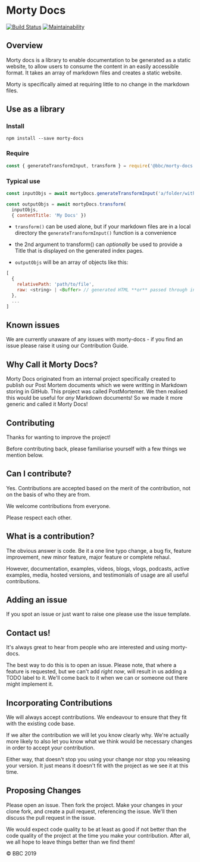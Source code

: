 # Morty Docs

[![Build Status](https://travis-ci.com/bbc/morty-docs.svg?branch=master)](https://travis-ci.com/bbc/morty-docs)
[![Maintainability](https://api.codeclimate.com/v1/badges/99927fb03004d8d44134/maintainability)](https://codeclimate.com/github/bbc/morty-docs/maintainability)

## Overview

Morty docs is a library to enable documentation to be generated as a static website, to allow users to consume the content in an easily accessible format. It takes an array of markdown files and creates a static website.

Morty is specifically aimed at requiring little to no change in the markdown files.

## Use as a library

### Install

`npm install --save morty-docs`

### Require

```javascript
const { generateTransformInput, transform } = require('@bbc/morty-docs')
```

### Typical use

```javascript
const inputObjs = await mortyDocs.generateTransformInput('a/folder/with/markdown-files')

const outputObjs = await mortyDocs.transform(
  inputObjs,
  { contentTitle: 'My Docs' })
```

- `transform()` can be used alone, but if your markdown files are in a local directory the `generateTransformInput()` function is a convenience
- the 2nd argument to transform() can *optionally* be used to provide a Title that is displayed on the generated index pages.

- `outputObjs` will be an array of objects like this:

``` javascript
[
  {
    relativePath: 'path/to/file',
    raw: <string> | <Buffer> // generated HTML **or** passed through input when not markdown
  },
  ...
]
```

## Known issues

We are currently unaware of any issues with morty-docs - if you find an issue please raise it using our Contribution Guide.

## Why Call it Morty Docs? 

Morty Docs originated from an internal project specifically created to publish our Post Mortem documents which we were writting in Markdown storing in GitHub. This project was called PostMortemer. We then realised this would be useful for _any_ Markdown documents! So we made it more generic and called it Morty Docs!

## Contributing

Thanks for wanting to improve the project!

Before contributing back, please familiarise yourself with a few things
we mention below.

## Can I contribute?

Yes.  Contributions are accepted based on the merit of the contribution,
not on the basis of who they are from.

We welcome contributions from everyone.

Please respect each other.

## What is a contribution?

The obvious answer is code.  Be it a one line typo change, a bug fix,
feature improvement, new minor feature, major feature or complete rehaul.

However, documentation, examples, videos, blogs, vlogs, podcasts, active
examples, media, hosted versions, and testimonials of usage are all
useful contributions.

## Adding an issue

If you spot an issue or just want to raise one please use the issue template.

## Contact us!

It's always great to hear from people who are interested and
using morty-docs.

The best way to do this is to open an issue.  Please note, that where a
feature is requested, but we can't add *right now*, will result in us
adding a TODO label to it. We'll come back to it when we can or someone
out there might implement it.

## Incorporating Contributions

We will always accept contributions. We endeavour to ensure that they
fit with the existing code base.

If we alter the contribution we will let you know clearly why. We're
actually more likely to also let you know what we think would be
necessary changes in order to accept your contribution.

Either way, that doesn't stop you using your change nor stop you releasing
your version.  It just means it doesn't fit with the project as we see it
at this time.

## Proposing Changes

Please open an issue.  Then fork the project.  Make your changes in your
clone fork, and create a pull request, referencing the issue. We'll then
discuss the pull request in the issue.

We would expect code quality to be at least as good if not better than
the code quality of the project at the time you make your contribution.
After all, we all hope to leave things better than we find them!

© BBC 2019
